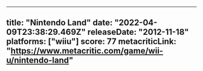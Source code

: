 
---
title: "Nintendo Land"
date: "2022-04-09T23:38:29.469Z"
releaseDate: "2012-11-18"
platforms: ["wiiu"]
score: 77
metacriticLink: "https://www.metacritic.com/game/wii-u/nintendo-land"
---
